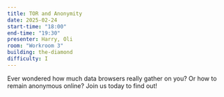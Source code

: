 ```yaml
---
title: TOR and Anonymity
date: 2025-02-24
start-time: "18:00"
end-time: "19:30"
presenter: Harry, Oli
room: "Workroom 3"
building: the-diamond
difficulty: I
---
```


Ever wondered how much data browsers really gather on you? Or how to remain anonymous online? Join us today to find out!